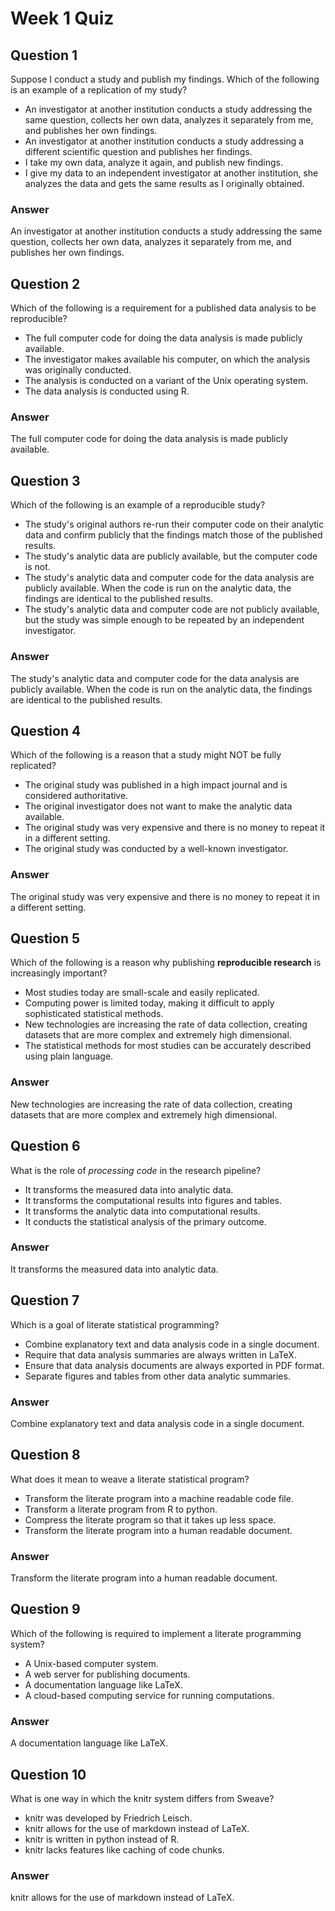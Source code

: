 Week 1 Quiz
====
  
Question 1
----------
  
  Suppose I conduct a study and publish my findings. Which of the following is an example of a replication of my study?

+ An investigator at another institution conducts a study addressing the same question, collects her own data, analyzes it separately from me, and publishes her own findings.
+ An investigator at another institution conducts a study addressing a different scientific question and publishes her findings.
+ I take my own data, analyze it again, and publish new findings.
+ I give my data to an independent investigator at another institution, she analyzes the data and gets the same results as I originally obtained.

### Answer

An investigator at another institution conducts a study addressing the same question, collects her own data, analyzes it separately from me, and publishes her own findings.


Question 2
----------
  
  Which of the following is a requirement for a published data analysis to be reproducible?

+ The full computer code for doing the data analysis is made publicly available.
+ The investigator makes available his computer, on which the analysis was originally conducted.
+ The analysis is conducted on a variant of the Unix operating system.
+ The data analysis is conducted using R.

### Answer

The full computer code for doing the data analysis is made publicly available.

Question 3
----------
  
  Which of the following is an example of a reproducible study?

+ The study's original authors re-run their computer code on their analytic data and confirm publicly that the findings match those of the published results.  		
+ The study's analytic data are publicly available, but the computer code is not.			
+ The study's analytic data and computer code for the data analysis are publicly available. When the code is run on the analytic data, the findings are identical to the published results.
+ The study's analytic data and computer code are not publicly available, but the study was simple enough to be repeated by an independent investigator.


### Answer

The study's analytic data and computer code for the data analysis are publicly available. When the code is run on the analytic data, the findings are identical to the published results.


Question 4
----------
  
  Which of the following is a reason that a study might NOT be fully replicated?

+ The original study was published in a high impact journal and is considered authoritative.  		
+ The original investigator does not want to make the analytic data available.			
+ The original study was very expensive and there is no money to repeat it in a different setting.
+ The original study was conducted by a well-known investigator.

### Answer

The original study was very expensive and there is no money to repeat it in a different setting.


Question 5
----------
  
  Which of the following is a reason why publishing **reproducible research** is increasingly important?

+ Most studies today are small-scale and easily replicated.  		
+ Computing power is limited today, making it difficult to apply sophisticated statistical methods.			
+ New technologies are increasing the rate of data collection, creating datasets that are more complex and extremely high dimensional.
+ The statistical methods for most studies can be accurately described using plain language.

### Answer

New technologies are increasing the rate of data collection, creating datasets that are more complex and extremely high dimensional.


Question 6
----------
  What is the role of *processing code* in the research pipeline?

+ It transforms the measured data into analytic data.
+ It transforms the computational results into figures and tables.			
+ It transforms the analytic data into computational results.			
+ It conducts the statistical analysis of the primary outcome.

### Answer

It transforms the measured data into analytic data.


Question 7
----------
  
  Which is a goal of literate statistical programming?

+ Combine explanatory text and data analysis code in a single document.	
+ Require that data analysis summaries are always written in LaTeX.			
+ Ensure that data analysis documents are always exported in PDF format.			
+ Separate figures and tables from other data analytic summaries.

### Answer

Combine explanatory text and data analysis code in a single document.


Question 8
----------
  What does it mean to weave a literate statistical program?

+ Transform the literate program into a machine readable code file.  		
+ Transform a literate program from R to python.			
+ Compress the literate program so that it takes up less space.			
+ Transform the literate program into a human readable document.

### Answer

Transform the literate program into a human readable document.


Question 9
----------
  
  Which of the following is required to implement a literate programming system?

+ A Unix-based computer system.  		
+ A web server for publishing documents.			
+ A documentation language like LaTeX.
+ A cloud-based computing service for running computations.

### Answer

A documentation language like LaTeX.


Question 10
-----------
  
  What is one way in which the knitr system differs from Sweave?

+ knitr was developed by Friedrich Leisch.  		
+ knitr allows for the use of markdown instead of LaTeX.
+ knitr is written in python instead of R.			
+ knitr lacks features like caching of code chunks.

### Answer

knitr allows for the use of markdown instead of LaTeX.